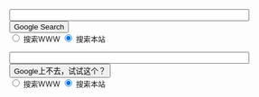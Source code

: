 

<!-- SiteSearch Google -->
<!--这里的标单的method 是get-->
<FORM method=GET action="http://www.google.com/search">
<INPUT TYPE=hidden name=ie value=UTF-8>
<INPUT TYPE=hidden name=oe value=UTF-8>
<INPUT TYPE=hidden name="hl" value="zh-CN">
<td>
<INPUT TYPE=text name=q size=50 maxlength=500 value="">
<INPUT TYPE=submit name=btnG VALUE="Google Search">
<font size=-1>
<INPUT TYPE=hidden name=domains value="https://xiahouzuoxin.github.io"><br>
<INPUT TYPE=radio name=sitesearch value=""> 搜索WWW 
<!--下面所放的是搜索你域名的代码，你可以看看cnblogs里面的搜索，他就是这样分的。
比如把YOUR DOMAIN NAME改成www.cnblogs.com就可以了-->
<INPUT TYPE=radio name=sitesearch value="https://xiahouzuoxin.github.io" checked> 搜索本站 <br>
</font>
</td>
</FORM>
<!-- SiteSearch Google -->

<!-- SiteSearch Google -->
<!--这里的标单的method 是get-->
<FORM method=GET action="http://209.116.186.226/search">
<INPUT TYPE=hidden name=ie value=UTF-8>
<INPUT TYPE=hidden name=oe value=UTF-8>
<INPUT TYPE=hidden name="hl" value="zh-CN">
<td>
<INPUT TYPE=text name=q size=50 maxlength=500 value="">
<INPUT TYPE=submit name=btnG VALUE="Google上不去，试试这个？">
<font size=-1>
<INPUT TYPE=hidden name=domains value="https://xiahouzuoxin.github.io"><br>
<INPUT TYPE=radio name=sitesearch value=""> 搜索WWW 
<!--下面所放的是搜索你域名的代码，你可以看看cnblogs里面的搜索，他就是这样分的。
比如把YOUR DOMAIN NAME改成www.cnblogs.com就可以了-->
<INPUT TYPE=radio name=sitesearch value="https://xiahouzuoxin.github.io" checked> 搜索本站 <br>
</font>
</td>
</FORM>
<!-- SiteSearch Google -->	
